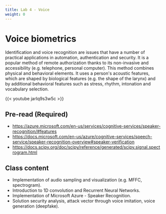 ```yaml
---
title: Lab 4 - Voice
weight: 0
---
```


# Voice biometrics

Identification and voice recognition are issues that have a number of practical applications in automation, authentication and security. It is a popular method of remote authorization thanks to its non-invasive and accessibility (e.g. telephone, personal computer). This method combines physical and behavioral elements. It uses a person's acoustic features, which are shaped by biological features (e.g. the shape of the larynx) and by additional behavioral features such as stress, rhythm, intonation and vocabulary selection.

{{< youtube jarIq9s3w5c >}}

## Pre-read (Required)

- https://azure.microsoft.com/en-us/services/cognitive-services/speaker-recognition/#features
- https://docs.microsoft.com/en-us/azure/cognitive-services/speech-service/speaker-recognition-overview#speaker-verification
- https://docs.scipy.org/doc/scipy/reference/generated/scipy.signal.spectrogram.html

## Class content

- Implementation of audio sampling and visualization (e.g. MFFC, spectrogram).
- Introduction to 1D convolution and Recurrent Neural Networks.
- Implementation of Microsoft Azure - Speaker Recognition.
- Solution security analysis, attack vector through voice imitation, voice generation (deepfake).